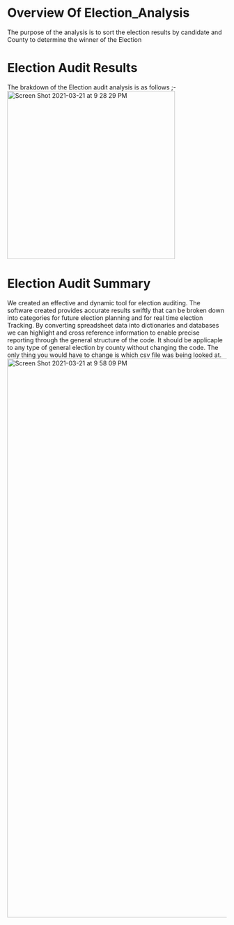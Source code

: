 # Overview Of Election_Analysis
The purpose of the analysis is to sort the election results by candidate and County to determine the winner of the Election 

# Election Audit Results
The brakdown of the Election audit analysis is as follows ;-
<img width="385" alt="Screen Shot 2021-03-21 at 9 28 29 PM" src="https://user-images.githubusercontent.com/79813670/111929423-a7311b80-8a8c-11eb-91c3-456b62e52716.png">
# Election Audit Summary
We created an effective and dynamic tool for election auditing. The software created provides accurate results swiftly that can be broken down into categories for future election planning and for real time election Tracking. By converting spreadsheet data into dictionaries and databases we can highlight and cross reference information to enable precise reporting through the general structure of the code. It should be applicaple to any type of general election by county without changing the code. The only thing you would have to change is which csv file was being looked at.<img width="1280" alt="Screen Shot 2021-03-21 at 9 58 09 PM" src="https://user-images.githubusercontent.com/79813670/111930983-997d9500-8a90-11eb-829c-60145390b5a0.png">
